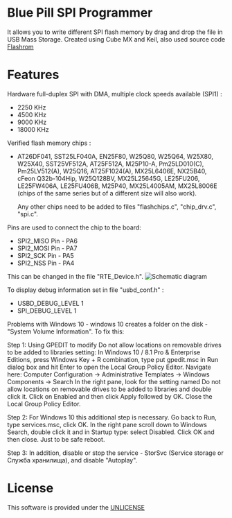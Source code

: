 # Blue Pill SPI Programmer

It allows you to write different SPI flash memory by drag and drop the file in USB Mass Storage.
Created using Cube MX and Keil, also used source code <a href="https://github.com/flashrom/flashrom" rel="nofollow">Flashrom</a>

# Features

Hardware full-duplex SPI with DMA, multiple clock speeds available (SPI1) :

  - 2250  KHz
  - 4500  KHz
  - 9000  KHz
  - 18000 KHz

 Verified flash memory chips :
 

  - AT26DF041, SST25LF040A, EN25F80, W25Q80, W25Q64, W25X80, W25X40, SST25VF512A, AT25F512A, M25P10-A, Pm25LD010(C), Pm25LV512(A), W25Q16, AT25F1024(A), MX25L6406E, NX25B40,  cFeon Q32b-104Hip, W25Q128BV, MX25L25645G, LE25FU206, LE25FW406A, LE25FU406B, M25P40, MX25L4005AM, MX25L8006E (chips of the same series but of a different size will also work).

    Any other chips need to be added to files "flashchips.c", "chip_drv.c", "spi.c".

Pins are used to connect the chip to the board:
 - SPI2_MISO Pin - PA6
 - SPI2_MOSI Pin - PA7
 - SPI2_SCK  Pin - PA5
 - SPI2_NSS  Pin - PA4
 
 This can be changed in the file "RTE_Device.h".
![Schematic diagram](https://github.com/vernonet/blue_pill/edit/master/bluepill_spi_prog/schematic_diagram.jpg)


To display debug information set in file "usbd_conf.h" :
 - USBD_DEBUG_LEVEL             1
 - SPI_DEBUG_LEVEL              1
 
 Problems with Windows 10 - windows 10 creates a folder on the disk - "System Volume Information". To fix this:
   
   Step 1:
     Using GPEDIT to modify Do not allow locations on removable drives to be added to libraries setting:
   In Windows 10 / 8.1 Pro & Enterprise Editions, press Windows Key + R combination, type put gpedit.msc in Run dialog box 
   and  hit Enter to open the Local Group Policy Editor.
   Navigate here: Computer Configuration -> Administrative Templates -> Windows Components -> Search
   In the right pane, look for the setting named Do not allow locations on removable drives to be added to libraries and 
   double  click it.
   Click on Enabled and then click Apply followed by OK. Close the Local Group Policy Editor.
   
   Step 2:
     For Windows 10 this additional step is necessary. Go back to Run, type services.msc, click OK. In the right pane scroll 
   down  to Windows Search, double click it and in Startup type: select Disabled. Click OK and then close. Just to be 
   safe  reboot.
   
   Step 3:
     In addition, disable or stop the service - StorSvc (Service storage or  Служба хранилища), and disable "Autoplay".


  
# License

This software is provided under the  <a href="http://unlicense.org/" rel="nofollow">UNLICENSE</a>

